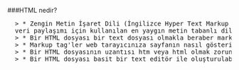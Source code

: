 ###HTML nedir?
  <pre>
  > * Zengin Metin İşaret Dili (İngilizce Hyper Text Markup Language, ks. HTML) günümüzde İnternet üzerinde 
  veri paylaşımı için kullanılan en yaygın metin tabanlı dildir.
  > * Bir HTML dosyası bir text dosyası olmakla beraber markup tags (işaretlenmiş etiketler) içerir.
  > * Markup tag'ler web tarayıcınıza sayfanın nasıl gösterileceğini gösterir.
  > * Bir HTML dosyasının uzantısı htm veya html olmak zorundadır.
  > * Bir HTML dosyası basit bir text editör ile oluşturulabilir.</pre>